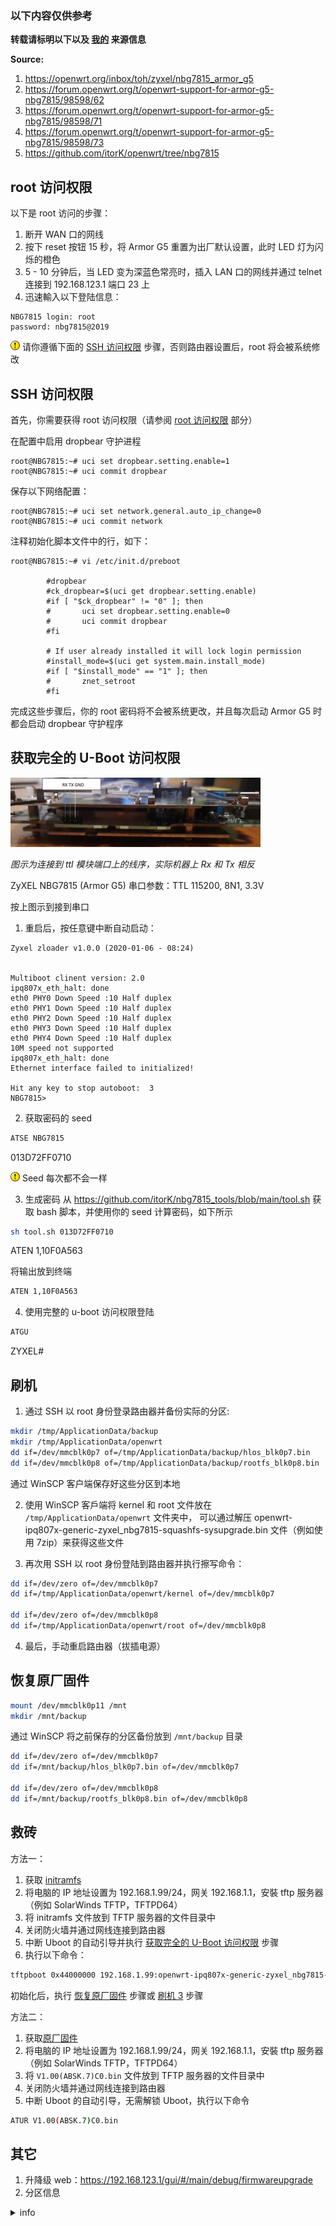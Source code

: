 
### 以下内容仅供参考

**转载请标明以下以及 [我的](https://github.com/1054009064/G5_zh-CN) 来源信息**

**Source:** 
1. https://openwrt.org/inbox/toh/zyxel/nbg7815_armor_g5
2. https://forum.openwrt.org/t/openwrt-support-for-armor-g5-nbg7815/98598/62
3. https://forum.openwrt.org/t/openwrt-support-for-armor-g5-nbg7815/98598/71
4. https://forum.openwrt.org/t/openwrt-support-for-armor-g5-nbg7815/98598/73
5. https://github.com/itorK/openwrt/tree/nbg7815


## root 访问权限

以下是 root 访问的步骤：

1. 断开 WAN 口的网线
2. 按下 reset 按钮 15 秒，将 Armor G5 重置为出厂默认设置，此时 LED 灯为闪烁的橙色
3. 5 - 10 分钟后，当 LED 变为深蓝色常亮时，插入 LAN 口的网线并通过 telnet  连接到 192.168.123.1 端口 23 上
4. 迅速輸入以下登陆信息：
```
NBG7815 login: root
password: nbg7815@2019
```

![!](picture/icon_exclaim.gif) 请你遵循下面的 [SSH 访问权限](https://github.com/1054009064/G5_zh-CN#ssh-%E8%AE%BF%E9%97%AE%E6%9D%83%E9%99%90) 步骤，否则路由器设置后，root 将会被系统修改



## SSH 访问权限

首先，你需要获得 root 访问权限（请参阅 [root 访问权限](https://github.com/1054009064/G5_zh-CN#root-%E8%AE%BF%E9%97%AE%E6%9D%83%E9%99%90) 部分）

在配置中启用 dropbear 守护进程
```
root@NBG7815:~# uci set dropbear.setting.enable=1
root@NBG7815:~# uci commit dropbear
```

保存以下网络配置：
```
root@NBG7815:~# uci set network.general.auto_ip_change=0
root@NBG7815:~# uci commit network
```

注释初始化脚本文件中的行，如下：
```
root@NBG7815:~# vi /etc/init.d/preboot

        #dropbear
        #ck_dropbear=$(uci get dropbear.setting.enable)
        #if [ "$ck_dropbear" != "0" ]; then
        #       uci set dropbear.setting.enable=0
        #       uci commit dropbear
        #fi

        # If user already installed it will lock login permission
        #install_mode=$(uci get system.main.install_mode)
        #if [ "$install_mode" == "1" ]; then
        #       znet_setroot
        #fi
```

完成这些步骤后，你的 root 密码将不会被系统更改，并且每次启动 Armor G5 时都会启动 dropbear 守护程序



## 获取完全的 U-Boot 访问权限

![ttl](picture/armor_g5_3.jpg)

*图示为连接到 ttl 模块端口上的线序，实际机器上 Rx 和 Tx 相反*

ZyXEL NBG7815 (Armor G5) 串口参数：TTL 115200, 8N1, 3.3V

按上图示到接到串口

1. 重启后，按任意键中断自动启动：
```
Zyxel zloader v1.0.0 (2020-01-06 - 08:24)


Multiboot clinent version: 2.0
ipq807x_eth_halt: done
eth0 PHY0 Down Speed :10 Half duplex
eth0 PHY1 Down Speed :10 Half duplex
eth0 PHY2 Down Speed :10 Half duplex
eth0 PHY3 Down Speed :10 Half duplex
eth0 PHY4 Down Speed :10 Half duplex
10M speed not supported
ipq807x_eth_halt: done
Ethernet interface failed to initialized!

Hit any key to stop autoboot:  3
NBG7815>
```
2. 获取密码的 seed
```bash
ATSE NBG7815
```

013D72FF0710

![!](picture/icon_exclaim.gif) Seed 每次都不会一样

 3. 生成密码
从 https://github.com/itorK/nbg7815_tools/blob/main/tool.sh 获取 bash 脚本，并使用你的 seed 计算密码，如下所示
```bash
sh tool.sh 013D72FF0710
```
ATEN 1,10F0A563

将输出放到终端
```bash
ATEN 1,10F0A563
```
4. 使用完整的 u-boot 访问权限登陆
```bash
ATGU
```

ZYXEL#



## 刷机

1. 通过 SSH 以 root 身份登录路由器并备份实际的分区:
```bash
mkdir /tmp/ApplicationData/backup
mkdir /tmp/ApplicationData/openwrt
dd if=/dev/mmcblk0p7 of=/tmp/ApplicationData/backup/hlos_blk0p7.bin
dd if=/dev/mmcblk0p8 of=/tmp/ApplicationData/backup/rootfs_blk0p8.bin
```
通过 WinSCP 客户端保存好这些分区到本地

2. 使用 WinSCP 客戶端将 kernel 和 root 文件放在 `/tmp/ApplicationData/openwrt` 文件夹中， 可以通过解压 openwrt-ipq807x-generic-zyxel_nbg7815-squashfs-sysupgrade.bin 文件（例如使用 7zip）来获得这些文件

3. 再次用 SSH 以 root 身份登陆到路由器并执行擦写命令：
```bash
dd if=/dev/zero of=/dev/mmcblk0p7
dd if=/tmp/ApplicationData/openwrt/kernel of=/dev/mmcblk0p7
    
dd if=/dev/zero of=/dev/mmcblk0p8 
dd if=/tmp/ApplicationData/openwrt/root of=/dev/mmcblk0p8
```
4. 最后，手动重启路由器（拔插电源）



## 恢复原厂固件

```bash
mount /dev/mmcblk0p11 /mnt
mkdir /mnt/backup
```
通过 WinSCP 将之前保存的分区备份放到 `/mnt/backup` 目录
```bash
dd if=/dev/zero of=/dev/mmcblk0p7
dd if=/mnt/backup/hlos_blk0p7.bin of=/dev/mmcblk0p7
  
dd if=/dev/zero of=/dev/mmcblk0p8 
dd if=/mnt/backup/rootfs_blk0p8.bin of=/dev/mmcblk0p8
```



## 救砖

方法一：
1. 获取 [initramfs](https://github.com/itorK/nbg7815_tools/blob/main/openwrt-ipq807x-generic-zyxel_nbg7815-initramfs-fit-uImage.itb)
2. 将电脑的 IP 地址设置为 192.168.1.99/24，网关 192.168.1.1，安裝 tftp 服务器（例如 SolarWinds TFTP，TFTPD64）
3. 将 initramfs 文件放到 TFTP 服务器的文件目录中
4. 关闭防火墙并通过网线连接到路由器
5. 中断 Uboot 的自动引导并执行 [获取完全的 U-Boot 访问权限](https://github.com/1054009064/G5_zh-CN#%E8%8E%B7%E5%8F%96%E5%AE%8C%E5%85%A8%E7%9A%84-u-boot-%E8%AE%BF%E9%97%AE%E6%9D%83%E9%99%90) 步骤
6. 执行以下命令：
```bash
tftpboot 0x44000000 192.168.1.99:openwrt-ipq807x-generic-zyxel_nbg7815-initramfs-fit-uImage.itb && bootm
```
初始化后，执行  [恢复原厂固件](https://github.com/1054009064/G5_zh-CN#%E6%81%A2%E5%A4%8D%E5%8E%9F%E5%8E%82%E5%9B%BA%E4%BB%B6) 步骤或 [刷机 3](https://github.com/1054009064/G5_zh-CN#%E5%88%B7%E6%9C%BA) 步骤

方法二：
1. 获取[原厂固件](https://d3jal3boi407dg.cloudfront.net/mycloud/nbg7815/latest_firmware_info/s3_file/1634698613953/V1.00(ABSK.7)C0.bin)
2. 将电脑的 IP 地址设置为 192.168.1.99/24，网关 192.168.1.1，安裝 tftp 服务器（例如 SolarWinds TFTP，TFTPD64）
3. 将 `V1.00(ABSK.7)C0.bin` 文件放到 TFTP 服务器的文件目录中
4. 关闭防火墙并通过网线连接到路由器
5. 中断 Uboot 的自动引导，无需解锁 Uboot，执行以下命令
```bash
ATUR V1.00(ABSK.7)C0.bin
```



## 其它
1. 升降级 web：https://192.168.123.1/gui/#/main/debug/firmwareupgrade
2. 分区信息
<details><summary>info</summary>

```
mtdblock0		0:SBL1			320
mtdblock1		0:MIBIB			64
mtdblock2		0:BOOTCONFIG		128
mtdblock3		0:BOOTCONFIG1		128
mtdblock4		0:QSEE			1536
mtdblock5		0:QSEE_1		1536
mtdblock6		0:DEVCFG		64
mtdblock7		0:DEVCFG_1		64
mtdblock8		0:APDP			64
mtdblock9		0:APDP_1		64
mtdblock1		0:RPM			256
mtdblock11		0:RPM_1			256
mtdblock12		0:CDT			64
mtdblock13		0:CDT_1			64
mtdblock14		0:APPSBL		768
mtdblock15		0:APPSBL_1		768
mtdblock16		0:APPSBLENV		64
mtdblock17		0:ART			256
mtdblock18		0:ETHPHYFW		512
mtdblock19		0:CRT			64
mtdblock20		DUAL_FLAG		64
mtdblock21		RESERVED		1088

mmcblk0p1		rootfs_data		8192
mmcblk0p2		header			1024
mmcblk0p3		0:HLOS			6144
mmcblk0p4		rootfs			61440
mmcblk0p5		squashfs		4096
mmcblk0p6		header_1		1024
mmcblk0p7		0:HLOS_1		6144
mmcblk0p8		rootfs_1		61440
mmcblk0p9		0:WIFIFW_1		4096
mmcblk0p10		nbg			524288
mmcblk0p11		appdata			2883584
```

</details>
